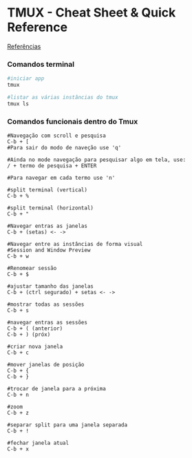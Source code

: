 # TMUX - Cheat Sheet & Quick Reference

[Referências](https://tmuxcheatsheet.com/)

### Comandos terminal

```bash
#iniciar app
tmux

#listar as várias instâncias do tmux
tmux ls


```

### Comandos funcionais dentro do Tmux

```tmux
#Navegação com scroll e pesquisa
C-b + [
#Para sair do modo de naveção use 'q'

#Ainda no mode navegação para pesquisar algo em tela, use:
/ + termo de pesquisa + ENTER

#Para navegar em cada termo use 'n'

#split terminal (vertical)
C-b + %

#split terminal (horizontal)
C-b + "

#Navegar entras as janelas
C-b + (setas) <- ->

#Navegar entre as instâncias de forma visual
#Session and Window Preview
C-b + w

#Renomear sessão
C-b + $

#ajustar tamanho das janelas
C-b + (ctrl segurado) + setas <- ->

#mostrar todas as sessões
C-b + s

#navegar entras as sessões
C-b + ( (anterior)
C-b + ) (próx)

#criar nova janela
C-b + c

#mover janelas de posição
C-b + {
C-b + }

#trocar de janela para a próxima
C-b + n

#zoom
C-b + z

#separar split para uma janela separada
C-b + !

#fechar janela atual
C-b + x


```
